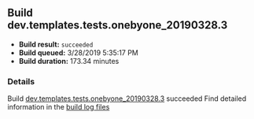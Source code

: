 ## Build dev.templates.tests.onebyone_20190328.3
- **Build result:** `succeeded`
- **Build queued:** 3/28/2019 5:35:17 PM
- **Build duration:** 173.34 minutes
### Details
Build [dev.templates.tests.onebyone_20190328.3](https://winappstudio.visualstudio.com/web/build.aspx?pcguid=a4ef43be-68ce-4195-a619-079b4d9834c2&builduri=vstfs%3a%2f%2f%2fBuild%2fBuild%2f27395) succeeded
Find detailed information in the [build log files](https://uwpctdiags.blob.core.windows.net/buildlogs/dev.templates.tests.onebyone_20190328.3_logs.zip)
